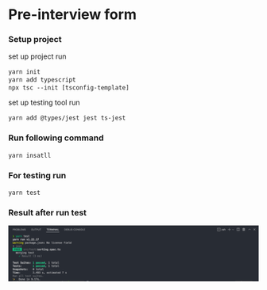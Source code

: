 # Pre-interview form

### Setup project

set up project run 
```
yarn init 
yarn add typescript 
npx tsc --init [tsconfig-template]
```

set up testing tool run
```
yarn add @types/jest jest ts-jest
```

### Run following command
```
yarn insatll
```

### For testing run
```
yarn test
```

### Result after run test
<img src="image/result.png"
     alt="Markdown Monster icon"
     style="float: left; margin-right: 10px;" />
